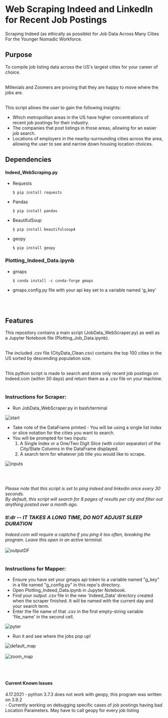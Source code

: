 # Web Scraping Indeed and LinkedIn for Recent Job Postings
Scraping Indeed (as ethically as possible) for Job Data Across Many Cities For the Younger Nomadic Workforce.


## Purpose
To compile job listing data across the US's largest cities for your career of choice.<br></br>

Millenials and Zoomers are proving that they are happy to move where the jobs are.<br></br>

This script allows the user to gain the following insights:
* Which metropolitan areas in the US have higher concentrations of recent job postings for their industry.
* The companies that post listings in those areas, allowing for an easier job search.
* Locations of employers in the nearby-surrounding cities across the area, allowing the user to see and narrow down housing location choices.


## Dependencies 
#### Indeed_WebScraping.py
* Requests
  ~~~~
  $ pip install requests
  ~~~~
* Pandas
  ~~~~
  $ pip install pandas
  ~~~~
* BeautifulSoup
  ~~~~
  $ pip install beautifulsoup4
  ~~~~
* geopy
  ~~~~
  $ pip install geopy
  ~~~~

### Plotting_Indeed_Data.ipynb
* gmaps
  ~~~~
  $ conda install -c conda-forge gmaps
  ~~~~
* gmaps.config.py file with your api key set to a variable named 'g_key'

<br></br>
## Features
This repository contains a main script (JobData_WebScraper.py) as well as a Jupyter Notebook file (Plotting_Job_Data.ipynb).<br></br>

The included .csv file (CityData_Clean.csv) contains the top 100 cities in the US sorted by descending population size.<br></br>


This python script is made to search and store only recent job postings on Indeed.com (within 30 days) and return them as a .csv file on your machine.<br></br>

### Instructions for Scraper:
* Run JobData_WebScraper.py in bash/terminal

![start](https://user-images.githubusercontent.com/14188580/115120316-82887080-9f72-11eb-8b2d-9c420387291e.PNG)

* Take note of the DataFrame printed - You will be using a single list index or slice notation for the cities you want to search.
* You will be prompted for two inputs:
  1. A Single Index or a One/Two Digit Slice (with colon separator) of the City/State Columns in the DataFrame displayed.
  2. A search term for whatever job title you would like to scrape.

![inputs](https://user-images.githubusercontent.com/14188580/115120324-887e5180-9f72-11eb-95e3-e4b99ded82e4.PNG)

<br></br>

*Please note that this script is set to ping indeed and linkedin once every 30 seconds.*<br>
*By default, this script will search for 8 pages of results per city and filter out anything posted over a month ago.*<br>
### *tl:dr -- IT TAKES A LONG TIME, DO NOT ADJUST SLEEP DURATION*<br>
*Indeed.com will require a captcha if you ping it too often, breaking the program. Leave this open in an active terminal.*
<br></br>
![outputDF](https://user-images.githubusercontent.com/14188580/114607521-43041080-9c62-11eb-95d3-0de4f5f9ee02.PNG)
<br><br>

### Instructions for Mapper:
* Ensure you have set your gmaps api token to a variable named "g_key" in a file named "g_config.py" in this repo's directory.
* Open Plotting_Indeed_Data.ipynb in Jupyter Notebook.
* Find your output .csv file in the new 'Indeed_Data' directory created when the scraper finished. It will be named with the current day and your search term.
* Enter the file name of that .csv in the first empty-string variable 'file_name' in the second cell.

![pyter](https://user-images.githubusercontent.com/14188580/114608636-827f2c80-9c63-11eb-8acf-073e63f80182.PNG)

* Run it and see where the jobs pop up!

![default_map](https://user-images.githubusercontent.com/14188580/114607599-5adb9480-9c62-11eb-981b-e6f6768fc763.PNG)<br></br>
![zoom_map](https://user-images.githubusercontent.com/14188580/114607605-5ca55800-9c62-11eb-86f0-6fa5be333e32.PNG)



<br></br>
#### Current Known Issues
4.17.2021 - python 3.7.3 does not work with geopy, this program was written on 3.9.2<br>
          - Currently working on debugging specific cases of job postings having bad Location Parameters. May have to call geopy for every job listing

